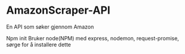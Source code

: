 # AmazonScraper-API
En API som søker gjennom Amazon

Npm init
Bruker node(NPM) med express, nodemon, request-promise, sørge for å installere dette
